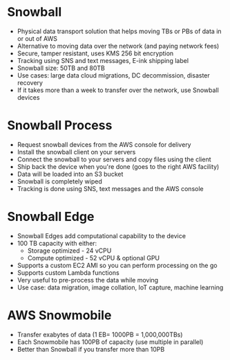 # Snowball

- Physical data transport solution that helps moving TBs or PBs of data in or out of AWS
- Alternative to moving data over the network (and paying network fees)
- Secure, tamper resistant, uses KMS 256 bit encryption
- Tracking using SNS and text messages, E-ink shipping label
- Snowball size: 50TB and 80TB
- Use cases: large data cloud migrations, DC decommission, disaster recovery
- If it takes more than a week to transfer over the network, use Snowball devices

# Snowball Process

- Request snowball devices from the AWS console for delivery
- Install the snowball client on your servers
- Connect the snowball to your servers and copy files using the client
- Ship back the device when you're done (goes to the right AWS facility)
- Data will be loaded into an S3 bucket
- Snowball is completely wiped
- Tracking is done using SNS, text messages and the AWS console

# Snowball Edge

- Snowball Edges add computational capability to the device
- 100 TB capacity with either:
  - Storage optimized - 24 vCPU
  - Compute optimized - 52 vCPU & optional GPU
- Supports a custom EC2 AMI so you can perform processing on the go
- Supports custom Lambda functions
- Very useful to pre-process the data while moving
- Use case: data migration, image collation, IoT capture, machine learning

# AWS Snowmobile

- Transfer exabytes of data (1 EB= 1000PB = 1,000,000TBs)
- Each Snowmobile has 100PB of capacity (use multiple in parallel)
- Better than Snowball if you transfer more than 10PB